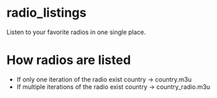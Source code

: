 # radio_listings
Listen to your favorite radios in one single place.

# How radios are listed

- If only one iteration of the radio exist
  country -> country.m3u
- If multiple iterations of the radio exist
  country -> country_radio.m3u
